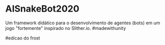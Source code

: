 # AISnakeBot2020
Um framework didático para o desenvolvimento de agentes (bots) em um jogo "fortemente" inspirado no Slither.io. #madewithunity

#edicao do frost